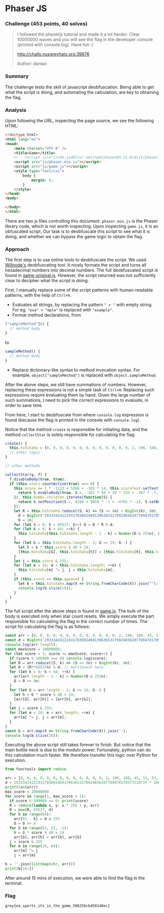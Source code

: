 # Phaser JS

### Challenge (453 points, 40 solves)

> I followed the phaserjs tutorial and made it a lot harder. Clear 10000000 waves and you will see the flag in the developer console (printed with console.log). Have fun :)
> 
> http://challs.nusgreyhats.org:39876
> 
> Author: daniao

### Summary

The challenge tests the skill of javascript deobfuscation. Being able to get what the script is doing, and automating the calculation, are key to obtaining the flag.

### Analysis

Upon following the URL, inspecting the page source, we see the following HTML:

```html
<!doctype html> 
<html lang="en"> 
<head> 
    <meta charset="UTF-8" />
    <title>Game</title>
    <!-- <script src="//cdn.jsdelivr.net/npm/phaser@3.11.0/dist/phaser.js"></script> -->
    <script src="js/phaser.min.js"></script>
    <script src="js/game.js"></script>
    <style type="text/css">
        body {
            margin: 0;
        }
    </style>
</head>
<body>

</body>
</html>
```

There are two js files controlling this document. `phaser.min.js` is the Phaser library code, which is not worth inspecting. Upon inspecting `game.js`, it is an obfuscated script. Our task is to deobfuscate this script to see what it is doing, and whether we can bypass the game logic to obtain the flag.

### Approach

The first step is to use online tools to deobfuscate the script. We used [Willnode's](https://willnode.github.io/deobfuscator/) deobfuscating tool. It nicely formats the script and turns all hexadecimal numbers into decimal numbers. The full deobfuscated script is found in [game-original.js](./game-original.js). However, the script returned was not sufficiently clear to decipher what the script is doing.

First, I manually replace some of the script patterns with human-readable patterns, with the help of `Ctrl+H`.

* Evaluates all strings, by replacing the pattern `" + "` with empty string. For eg, `"exa" + "mple"` is replaced with `"example"`.
* Format method declarations, from

```js
["sampleMethod"]() {
  // method body
}
```

to

```js
sampleMethod() {
  // method body
}
```

* Replace dictionary-like syntax to method invocation syntax. For example, `object["sampleMethod"]` is replaced with `object.sampleMethod`.

After the above steps, we still have summations of numbers. However, replacing these expressions is not a simple task of `Ctrl+H`. Replacing such expressions require evaluating them by hand. Given the large number of such summations, I need to pick the correct expressions to evaluate, in order to save time.

From here, I start to deobfuscate from where `console.log` expression is found (because the flag is printed in the console with `console.log`).

Notice that the method `create` is responsible for initiating data, and the method `collectStar` is solely responsible for calculating the flag:

```js
create() {
  this.hihihaha = [0, 0, 0, 0, 0, 0, 0, 0, 0, 0, 0, 0, 0, 2, 196, 180, 45, 13, 53, 112, 133, 142, 221, 121, 3, 157, 113, 81, 80, 195, 253, 225, 197, 202, 197, 48, 46, 21, 121, 40, 23, 239, 35, 175, 254, 103, 36, 126, 183, 218, 112, 235, 9, 98, 99, 29, 109, 196, 120, 43, 68, 126, 100, 81]
  // other logic
}

// other methods

collectStar(g, f) {
  f.disableBody(true, true);
  if (this.stars.countActive(true) === 0) {
    this.score += 1 * -1123 + 5366 + -303 * 14, this.scoreText.setText("Wave: " + this.score), this.stars.children.iterate(function(S) {
      return S.enableBody(true, S.x, -162 * 58 + 39 * 193 + -267 * -7, true, true), true;
    }), this.bombs.children.iterate(function(S) {
      return S.setPosition(S.x, 4294 + 9059 * -1 + -4765 * -1), S.setBounce(53 * 99 + -2779 + 4 * -617 + 0.5), S.setCollideWorldBounds(true), S.setVelocity(Phaser.Math.Between(-(-19 * 54 + 25 * 101 + -1299), -757 * 11 + 6453 + 1037 * 2), -9685 + -6440 + 16145), S.allowGravity = false, true;
    });
    let R = this.hihihaha.reduce((S, k) => (S << 8n) + BigInt(k), 0n),
      d = BigInt("2933342412243178360246913963653176924656287769470170577218737") * BigInt("2663862733012296707089609302317500558193537358171126836499053"),
      O = 1n;
    for (let S = 0; S < 65537; S++) O = O * R % d;
    for (let k = 0; k < 64; ++k) {
      this.hihihaha[this.hihihaha.length - 1 - k] = Number(O & 255n), O = O >> 8n;
    }
    for (let G = this.hihihaha.length - 1; G >= 24; G--) {
      let h = G * this.score % 40 + 24;
      [this.hihihaha[G], this.hihihaha[h]] = [this.hihihaha[h], this.hihihaha[G]];
    }
    let j = this.score & 255;
    for (let m = 24; m < this.hihihaha.length; ++m) {
      this.hihihaha[m] ^= j, j = this.hihihaha[m];
    }
    if (this.score == this.ggwave) {
      let b = this.hihihaha.map(X => String.fromCharCode(X)).join("");
      console.log(b.slice(16));
    }
  }
}
```

The full script after the above steps is found in [game.js](./game.js). The bulk of the body is executed only when star count resets. We simply execute the part responsible for calculating the flag in the correct number of times. The script for calculating the flag is as follows:

```js
const arr = [0, 0, 0, 0, 0, 0, 0, 0, 0, 0, 0, 0, 0, 2, 196, 180, 45, 13, 53, 112, 133, 142, 221, 121, 3, 157, 113, 81, 80, 195, 253, 225, 197, 202, 197, 48, 46, 21, 121, 40, 23, 239, 35, 175, 254, 103, 36, 126, 183, 218, 112, 235, 9, 98, 99, 29, 109, 196, 120, 43, 68, 126, 100, 81];
const d = BigInt('2933342412243178360246913963653176924656287769470170577218737') * BigInt('2663862733012296707089609302317500558193537358171126836499053');
console.log(arr.length);
const maxScore = 10000000;
for (let score = 1; score <= maxScore; score++) {
  if (score % 100000 === 0) console.log(score);
  let R = arr.reduce((S, k) => (S << 8n) + BigInt(k), 0n);
  let O = (R**65537n) % d; // bottleneck here
  for (let k = 0; k < 64; ++k) {
    arr[arr.length - 1 - k] = Number(O & 255n);
    O = O >> 8n;
  }
  for (let G = arr.length - 1; G >= 24; G--) {
    let h = G * score % 40 + 24;
    [arr[G], arr[h]] = [arr[h], arr[G]];
  }
  let j = score & 255;
  for (let m = 24; m < arr.length; ++m) {
    arr[m] ^= j, j = arr[m];
  }
}
const b = arr.map(X => String.fromCharCode(X)).join('');
console.log(b.slice(16));
```

Executing the above script still takes forever to finish. But notice that the main bottle neck is due to the modulo power. Fortunately, python can do this calculation much faster. We therefore transfer this logic over Python for execution.

```py
from functools import reduce

arr = [0, 0, 0, 0, 0, 0, 0, 0, 0, 0, 0, 0, 0, 2, 196, 180, 45, 13, 53, 112, 133, 142, 221, 121, 3, 157, 113, 81, 80, 195, 253, 225, 197, 202, 197, 48, 46, 21, 121, 40, 23, 239, 35, 175, 254, 103, 36, 126, 183, 218, 112, 235, 9, 98, 99, 29, 109, 196, 120, 43, 68, 126, 100, 81]
d = 2933342412243178360246913963653176924656287769470170577218737 * 2663862733012296707089609302317500558193537358171126836499053
print(len(arr))
max_score = 10000000
for score in range(1, max_score + 1):
  if score % 100000 == 0: print(score)
  R = reduce(lambda x, y: x * 256 + y, arr)
  O = pow(R, 65537, d)
  for k in range(64):
    arr[63 - k] = O & 255
    O = O >> 8
  for G in range(63, 23, -1):
    h = G * score % 40 + 24
    arr[G], arr[h] = arr[h], arr[G]
  j = score & 255
  for m in range(24, 64):
    arr[m] ^= j
    j = arr[m]

b = ''.join(list(map(chr, arr)))
print(b[16:])
```

After around 15 mins of execution, we were able to find the flag in the terminal.

### Flag

```
grey{ea_sports_its_in_the_game_586256cbd58140ec}
```
